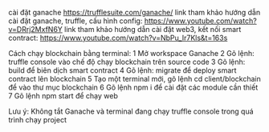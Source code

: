 cài đặt ganache https://trufflesuite.com/ganache/
link tham khảo hướng dẫn cài đặt ganache, truffle, cấu hình config: https://www.youtube.com/watch?v=DRrj2MxfN6Y
link tham khảo hướng dẫn cài đặt web3, kết nối smart contract: https://www.youtube.com/watch?v=NbPu_Ir7Kls&t=163s

Cách chạy blockchain bằng terminal:
1 Mở workspace Ganache
2 Gõ lệnh: truffle console vào chế độ chạy blockchain trên source code
3 Gõ lệnh: build để biên dịch smart contract
4 Gõ lệnh: migrate để deploy smart contract lên blockchain
5 Tạo một terminal mới, gõ lệnh cd client/blockchain để vào thư mục blockchain
6 Gõ lệnh npm i để cài đặt các module cần thiết
7 Gõ lệnh npm start để chạy web

Lưu ý: Không tắt Ganache và terminal đang chạy truffle console trong quá trình chạy project